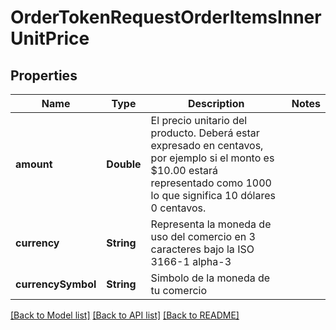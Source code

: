 # OrderTokenRequestOrderItemsInnerUnitPrice

## Properties
Name | Type | Description | Notes
------------ | ------------- | ------------- | -------------
**amount** | **Double** | El precio unitario del producto. Deberá estar expresado en centavos, por ejemplo si el monto es $10.00 estará representado como 1000 lo que significa 10 dólares 0 centavos. | 
**currency** | **String** | Representa la moneda de uso del comercio en 3 caracteres bajo la ISO 3166-1 alpha-3  | 
**currencySymbol** | **String** | Simbolo de la moneda de tu comercio | 

[[Back to Model list]](../README.md#documentation-for-models) [[Back to API list]](../README.md#documentation-for-api-endpoints) [[Back to README]](../README.md)


